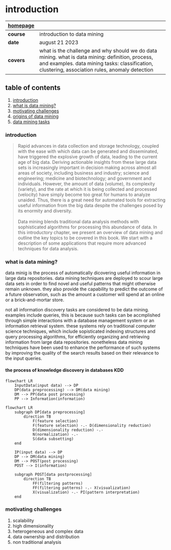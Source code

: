#  introduction

|  **[homepage](./README.md)** |    |
|:-----------------------------|:---|
| **course** | introduction to data mining |
| **date**   | august 21 2023 | 
| **covers** | what is the challenge and why should we do data mining.  what is data mining:  definition, process, and examples.  data mining tasks:  classification, clustering, association rules, anomaly detection |

##  table of contents

1.  [introduction](#introduction)
2.  [what is data mining?](#what-is-data-mining)
3.  [motivating challenges](#motivating-challenges)
4.  [origins of data mining](#origins-of-data-mining)
4.  [data mining tasks](#data-mining-tasks)

###  introduction

> Rapid advances in data collection and storage technology, coupled with the ease with which data can be generated and disseminated, have triggered the explosive growth of data, leading to the current age of big data. Deriving actionable insights from these large data sets is increasingly important in decision making across almost all areas of society, including business and industry; science and engineering; medicine and biotechnology; and government and individuals. However, the amount of data (volume), its complexity (variety), and the rate at which it is being collected and processed (velocity) have simply become too great for humans to analyze unaided. Thus, there is a great need for automated tools for extracting useful information from the big data despite the challenges posed by its enormity and diversity.
<br/><br/>Data mining blends traditional data analysis methods with sophisticated algorithms for processing this abundance of data. In this introductory chapter, we present an overview of data mining and outline the key topics to be covered in this book. We start with a description of some applications that require more advanced techniques for data analysis.

###  what is data mining?

data minig is the process of automatically dicovering useful information in large data repositories.  data mining techniques are deployed to scour large data sets in order to find novel and useful patterns that might otherwise remain unknown.  they also provide the capability to predict the outcome of a future observation, such as the amount a customer will spend at an online or a brick-and-mortar store.

not all information discovery tasks are considered to be data mining.  examples include queries, this is because such tasks can be accmplished through simple interactions with a database management system or an information retrieval system.  these systems rely on traditional computer science techniques, which include sopisticated indexing structures and query processing algorithms, for efficiently organizing and retrieving information from large data repositories.  nonetheless data mining techniques have been used to enhance the performance of such systems by improving the quality of the search results based on their relevance to the input queries.

####  the process of knowledge discovery in databases KDD

```mermaid
flowchart LR
    InputData(input data) --> DP
    DP(data preprocessing) --> DM(data mining)
    DM --> PP(data post processing)
    PP --> Information(information)
```

```mermaid
flowchart LR
    subgraph DP[data preprocessing]
        direction TB
            F(feature selection)
            F(feature selection) -.- D(dimensionality reduction)
            D(dimensionality reduction) -.- 
            N(normalization) -.-
            S(data subsetting) 
    end

    IP(input data) --> DP
    DP --> DM(data mining)
    DM --> POST(post processing)
    POST --> I(information)

    subgraph POST[data postprocessing]
        direction TB
            FF(filtering patterns)
            FF(filtering patterns) -.- X(visualization)
            X(visualization) -.- PI(pattern interpretation)
    end
```

###  motivating challenges

1.  scalability
2.  high dimensionality
3.  heterogeneous and complex data
4.  data ownership and distribution
5.  non traditional analysis



